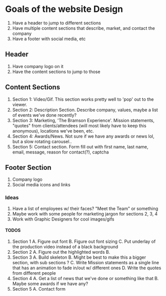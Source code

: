 # Goals of the website Design

1. Have a header to jump to different sections
2. Have multiple content sections that describe, market, and contact the company
3. Have a footer with social media, etc

## Header

1. Have company logo on it
2. Have the content sections to jump to those

## Content Sections

1. Section 1: Video/Gif. This section works pretty well to 'pop' out to the viewer.
2. Section 2: Description Section. Describe company, values, maybe a list of events we've done recently?
3. Section 3: Marketing, 'The Bramson Experience'. Mission statements, "quotes" from clients/attendees (will most likely have to keep this anonymous), locations we've been, etc.
4. Section 4: Awards/News. Not sure if we have any awards or news lol, but a slow rotating carousel..
5. Section 5: Contact section. Form fill out with first name, last name, email, message, reason for contact(?), captcha

## Footer Section

1. Company logo
2. Social media icons and links

### Ideas

1. Have a list of employees w/ their faces? "Meet the Team" or something
2. Maybe work with some people for marketing jargon for sections 2, 3, 4
3. Work with Graphic Designers for cool images/gifs

#### TODOS

1. Section 1
   A. Figure out font
   B. Figure out font sizing
   C. Put underlay of the production video instead of a black background
2. Section 2
   A. Figure out the highlighted words
   B.
3. Section 3
   A. Build skeleton
   B. Might be best to make this a bigger section, with sub sections ?
   C. Write Mission statements as a single line that has an animation to fade in/out w/ different ones
   D. Write the quotes from different people
4. Section 4
   A. Get a list of news that we've done or something like that
   B. Maybe some awards if we have any?
5. Section 5
   A. Contact form
